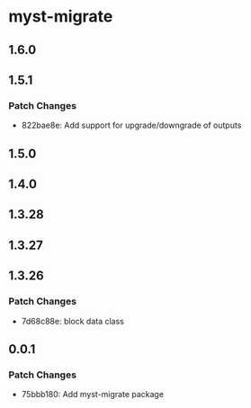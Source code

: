 # myst-migrate

## 1.6.0

## 1.5.1

### Patch Changes

- 822bae8e: Add support for upgrade/downgrade of outputs

## 1.5.0

## 1.4.0

## 1.3.28

## 1.3.27

## 1.3.26

### Patch Changes

- 7d68c88e: block data class

## 0.0.1

### Patch Changes

- 75bbb180: Add myst-migrate package
